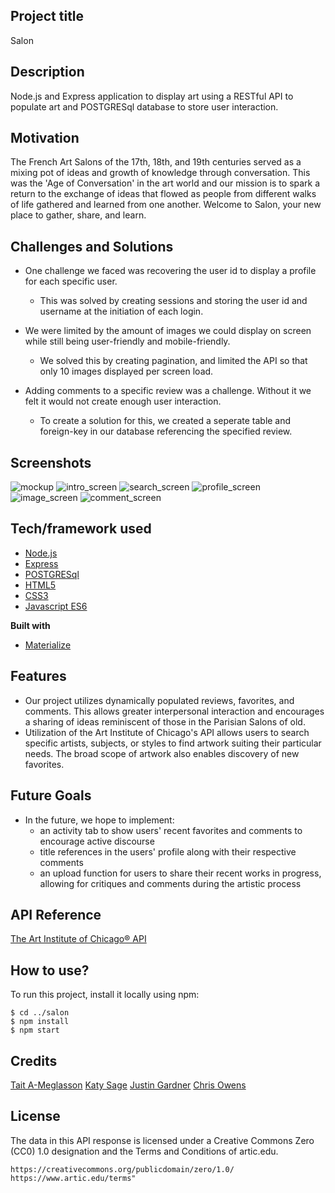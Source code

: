## Project title
Salon

## Description
Node.js and Express application to display art using a RESTful API to populate art and POSTGRESql database to store user interaction.

## Motivation
The French Art Salons of the 17th, 18th, and 19th centuries served as a mixing pot of ideas and growth of knowledge through conversation. This was the 'Age of Conversation' in the art world and our mission is to spark a return to the exchange of ideas that flowed as people from different walks of life gathered and learned from one another. Welcome to Salon, your new place to gather, share, and learn.

## Challenges and Solutions
- One challenge we faced was recovering the user id to display a profile for each specific user.
    - This was solved by creating sessions and storing the user id and username at the initiation of each login. 
    
- We were limited by the amount of images we could display on screen while still being user-friendly and mobile-friendly.
    - We solved this by creating pagination, and limited the API so that only 10 images displayed per screen load.

- Adding comments to a specific review was a challenge. Without it we felt it would not create enough user interaction.
    - To create a solution for this, we created a seperate table and foreign-key in our database referencing the specified review.

## Screenshots
![mockup](public/images/salon-mockup2.png)
![intro_screen](public/images/login-screenshot.png)
![search_screen](public/images/search-screenshot.png)
![profile_screen](public/images/favorite-screenshot.png)
![image_screen](public/images/image-screenshot.png)
![comment_screen](public/images/comments-screenshot.png)

## Tech/framework used
- [Node.js](https://expressjs.com/)
- [Express](https://nodejs.org/en/)
- [POSTGRESql](https://www.postgresql.org/)
- [HTML5](https://developer.mozilla.org/en-US/docs/Web/Guide/HTML/HTML5)
- [CSS3](https://developer.mozilla.org/en-US/docs/Archive/CSS3)
- [Javascript ES6](https://www.javascript.com/)

<b>Built with</b>
- [Materialize](https://materializecss.com/)

## Features
- Our project utilizes dynamically populated reviews, favorites, and comments. This allows greater interpersonal interaction and encourages a sharing of ideas reminiscent of those in the Parisian Salons of old. 
- Utilization of the Art Institute of Chicago's API allows users to search specific artists, subjects, or styles to find artwork suiting their particular needs. The broad scope of artwork also enables discovery of new favorites. 

## Future Goals
- In the future, we hope to implement:
    + an activity tab to show users' recent favorites and comments to encourage active discourse
    + title references in the users' profile along with their respective comments
    + an upload function for users to share their recent works in progress, allowing for critiques and comments during the artistic process

## API Reference

<a href="https://api.artic.edu/docs/">The Art Institute of Chicago® API</a>
<!-- ## Tests
Describe and show how to run the tests with code examples. -->

## How to use?
To run this project, install it locally using npm:

```
$ cd ../salon
$ npm install
$ npm start
```
<!-- ## Contribute

Let people know how they can contribute into your project. A [contributing guideline](https://github.com/zulip/zulip-electron/blob/master/CONTRIBUTING.md) will be a big plus. -->

## Credits
<a href="https://github.com/TaitLoughridge">Tait A-Meglasson</a>
<a href="https://github.com/KatySage">Katy Sage</a>
<a href="https://github.com/JustinSGardner">Justin Gardner</a>
<a href="https://github.com/chrisowensdev">Chris Owens</a>

## License
The data in this API response is licensed under a Creative Commons Zero (CC0) 1.0 designation and the Terms and Conditions of artic.edu.

    https://creativecommons.org/publicdomain/zero/1.0/
    https://www.artic.edu/terms"